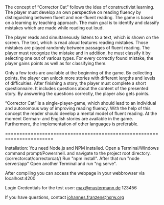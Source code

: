 The concept of “Corrector Cat” follows the idea of constructivist learning. The player must develop
an own perspective on reading fluency by distinguishing between fluent and non-fluent reading. The
game is based on a learning by teaching approach. The main goal is to identify and classify mistakes
which are made while reading out loud.

The player reads and simultaneously listens to a text, which is shown on the screen. The
text, which is read aloud features reading mistakes. Those mistakes are played randomly between
passages of fluent reading. The player must recognize the mistake and in addition, he must classify
it by selecting one out of various types. For every correctly found mistake, the player gains points
as well as for classifying them.

Only a few texts are available at the beginning of the game. By collecting points, the player
can unlock more stories with different lengths and levels of difficulties. After finishing a story, the
player must complete a short questionnaire. It includes questions about the content of the presented
story. By answering the questions correctly, the player also gets points.

“Corrector Cat” is a single-player-game, which should lead to an individual and autonomous way of
improving reading fluency. With the help of this concept the reader should develop a mental model
of fluent reading. At the moment German- and English stories are available in the game. Furthermore,
the implementation of other languages is preferable.

=======================================================================

Installation:
You need Node.js and NPM installed.
Open a Terminal/Windows command prompt/Powershell.
and navigate to the project root directory. (correctorcat/correctorcat/)
Run "npm install".
After that run "node server/app"
Open another Terminal and run "ng serve".

After compiling you can access the webpage in your webbrowser via localhost:4200

Login Credentials for the test user: 
max@mustermann.de
123456

If you have questions, contact johannes.franzen@hsrw.org

